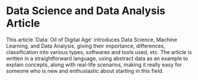 # Data Science and Data Analysis Article

This article 'Data: Oil of Digital Age' introduces Data Science, Machine Learning, and Data Analysis, giving their importance, differences,
classification into various types, softwares and tools used, etc. The article is written in a straightforward language, using abstract data as an example 
to explain concepts, along with real-life scenarios, making it really easy for someone who is new and enthusiastic about starting in this field.
